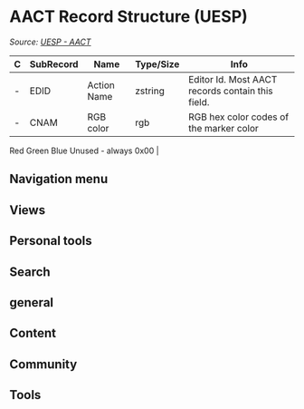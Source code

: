 # AACT Record Structure (UESP)

*Source: [UESP - AACT](https://en.uesp.net/wiki/Skyrim_Mod:Mod_File_Format/AACT)*

| C | SubRecord | Name | Type/Size | Info |
| --- | --- | --- | --- | --- |
| - | EDID | Action Name | zstring | Editor Id. Most AACT records contain this field. |
| - | CNAM | RGB color | rgb | RGB hex color codes of the marker color
Red
Green
Blue
Unused - always 0x00 |

## Navigation menu

## Views

## Personal tools

## Search

## general

## Content

## Community

## Tools

